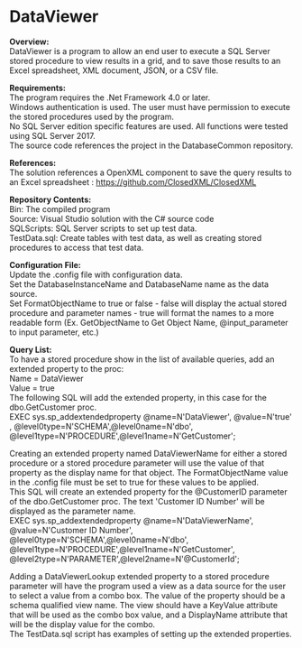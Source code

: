 # DataViewer

**Overview:**\
DataViewer is a program to allow an end user to execute a SQL Server stored procedure to view results in a grid, and to save those results to an Excel spreadsheet, XML document, JSON, or a CSV file.

**Requirements:**\
The program requires the .Net Framework 4.0 or later.\
Windows authentication is used. The user must have permission to execute the stored procedures used by the program.\
No SQL Server edition specific features are used. All functions were tested using SQL Server 2017.\
The source code references the project in the DatabaseCommon repository.

**References:**\
The solution references a OpenXML component to save the query results to an Excel spreadsheet : https://github.com/ClosedXML/ClosedXML

**Repository Contents:**\
Bin: The compiled program\
Source: Visual Studio solution with the C# source code\
SQLScripts: SQL Server scripts to set up test data.\
	TestData.sql: Create tables with test data, as well as creating stored procedures to access that test data.
	
**Configuration File:**\
Update the .config file with configuration data.\
Set the DatabaseInstanceName and DatabaseName name as the data source.\
Set FormatObjectName to true or false - false will display the actual stored procedure and parameter names - true will format the names to a more readable form (Ex. GetObjectName to Get Object Name, @input_parameter to input parameter, etc.)

**Query List:**\
To have a stored procedure show in the list of available queries, add an extended property to the proc:\
  Name = DataViewer\
  Value = true\
The following SQL will add the extended property, in this case for the dbo.GetCustomer proc.\
EXEC sys.sp_addextendedproperty @name=N'DataViewer', @value=N'true' , @level0type=N'SCHEMA',@level0name=N'dbo', @level1type=N'PROCEDURE',@level1name=N'GetCustomer';

Creating an extended property named DataViewerName for either a stored procedure or a stored procedure parameter will use the value of that property as the display name for that object. The FormatObjectName value in the .config file must be set to true for these values to be applied.\
This SQL will create an extended property for the @CustomerID parameter of the dbo.GetCustomer proc. The text 'Customer ID Number' will be displayed as the parameter name.\
EXEC sys.sp_addextendedproperty @name=N'DataViewerName', @value=N'Customer ID Number', 
	@level0type=N'SCHEMA',@level0name=N'dbo', 
	@level1type=N'PROCEDURE',@level1name=N'GetCustomer',
	@level2type=N'PARAMETER',@level2name=N'@CustomerId';
	
Adding a DataViewerLookup extended property to a stored procedure parameter will have the program used a view as a data source for the user to select a value from a combo box. The value of the property should be a schema qualified view name. The view should have a KeyValue attribute that will be used as the combo box value, and a DisplayName attribute that will be the display value for the combo.\
The TestData.sql script has examples of setting up the extended properties.
